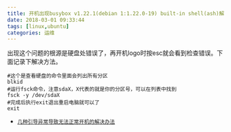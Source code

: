 ```yaml
---
title: 开机出现busybox v1.22.1(debian 1:1.22.0-19) built-in shell(ash)解决方案
date: 2018-03-01 09:33:44
tags: [linux,ubuntu]
categories: 运维
---
```


出现这个问题的根源是硬盘处错误了，再开机logo时按esc就会看到检查错误。下面记录下解决方法。

```shell
#这个是查看硬盘的命令里面会列出所有分区
blkid
#运行fsck命令，注意sdaX，X代表的就是你的分区号，可以在列表中找到
fsck -y /dev/sdaX
#完成后执行exit退出重启电脑就可以了
exit
```

- [`几种引导异常导致无法正常开机的解决办法`](http://www.jianshu.com/p/0cb89814bc08)